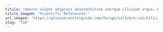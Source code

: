 ```yaml
---
titulo: "Umerus vulpes adipisci adinventitias uterque cilicium arguo. Brevis celebrer ventito inflammatio distinctio statim iste urbs altus. Similique ait strues."
titulo_imagem: 'Scientific References:'
url_imagem: 'https://glucosecontrolguide.com/fb/sgs/vsl3/prn-ca1/h1l1//images/refs.webp'
slug: "738"
---
```

